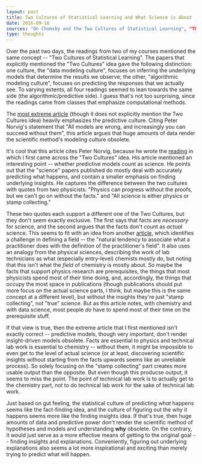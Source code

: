 ```yaml
---
layout: post
title: Two Cultures of Statistical Learning and What Science is About
date: 2016-09-16
sources: "On Chomsky and the Two Cultures of Statistical Learning", "The End of Theory: The Data Deluge Makes the Scientific Method Obsolute", "50 years of Data Science", "Data Science and its Relationship to Big Data and Data-Driven Decision Making"
type: thoughts
---
```


Over the past two days, the readings from two of my courses mentioned the same concept -- "Two Cultures of Statistical Learning". The papers that explicitly mentioned the "Two Cultures" idea gave the following distinction: one culture, the "data modeling culture", focuses on inferring the underlying models that determine the results we observe; the other, "algorithmic modeling culture", focuses on predicting the responses that we actually see. To varying extents, all four readings seemed to lean towards the same side (the algorithmic/predictive side). I guess that's not too surprising, since the readings came from classes that emphasize computational methods. 

The [most extreme article](https://www.wired.com/2008/06/pb-theory/) (though it does not explicitly mention the Two Cultures idea) heavily emphasizes the predictive culture. Citing Peter Norvig's statement that "All models are wrong, and increasingly you can succeed without them", this article argues that huge amounts of data render the scientific method's modeling culture obsolete. 

It's cool that this article cites Peter Norvig, because he wrote the [reading](http://norvig.com/chomsky.html) in which I first came across the "Two Cultures" idea. His article mentioned an interesting point -- whether predictive models count as science. He points out that the "science" papers published do mostly deal with accurately predicting what happens, and contain a smaller emphasis on finding underlying insights. He captures the difference between the two cultures with quotes from two physicists: "Physics can progress without the proofs, but we can't go on without the facts." and "All science is either physics or stamp collecting."

These two quotes each support a different one of the Two Cultures, but they don't seem exactly exclusive. The first says that facts are *necessary* for science, and the second argues that the facts don't count as *actual* science. This seems to fit with an idea from another [article](http://online.liebertpub.com/doi/pdf/10.1089/big.2013.1508), which identifies a challenge in defining a field -- the "natural tendency to associate what a practitioner does with the definition of the practitioner's field". It also uses an analogy from the physical sciences, describing the work of lab technicians as what (especially entry-level) chemists mostly do, but noting that this isn't what the *field* of chemistry is mostly about. So maybe the facts that support physics research are prerequisites, the things that most physicists spend most of their time doing, and, accordingly, the things that occupy the most space in publications (though publications should put more focus on the actual science parts, I think, but maybe this is the same concept at a different level), but without the insights they're just "stamp collecting", not "true" science. But as this article notes, with chemistry and with data science, most people *do* have to spend most of their time on the prerequisite stuff.

If that view is true, then the extreme article that I first mentioned isn't exactly correct -- predictive models, though very important, don't render insight-driven models obsolete. Facts are essential to physics and technical lab work is essential to chemistry -- without them, it might be impossible to even get to the level of actual science (or at least, discovering scientific insights without starting from the facts upwards seems like an unreliable process). So solely focusing on the "stamp collecting" part creates more usable output than the opposite. But even though this producse output, it seems to miss the point. The point of technical lab work is to actually get to the chemistry part, not to do technical lab work for the sake of technical lab work.

Just based on gut feeling, the statistical culture of predicting *what* happens seems like the fact-finding idea, and the culture of figuring out the *why* it happens seems more like the finding insights idea. If that's true, then huge amounts of data and predictive power don't render the scientific method of hypotheses and models and understanding **why** obsolete. On the contrary, it would just serve as a more effective means of getting to the original goal -- finding insights and explanations. Conveniently, figuring out underlying explanations also seems a lot more inspirational and exciting than merely trying to predict what will happen.
